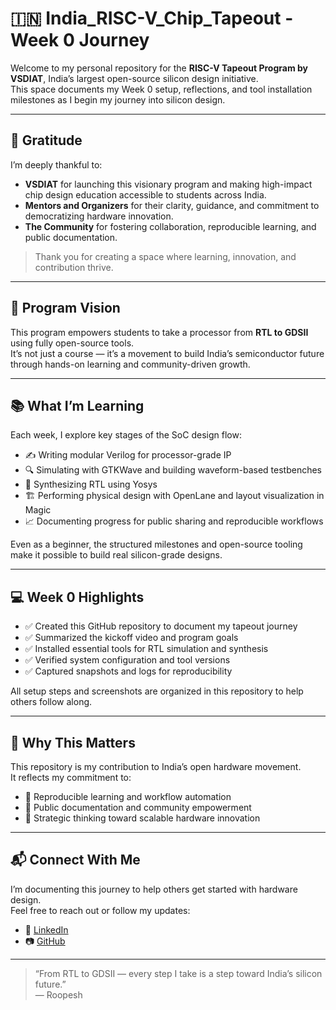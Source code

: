 # 🇮🇳 India_RISC-V_Chip_Tapeout - Week 0 Journey

Welcome to my personal repository for the **RISC-V Tapeout Program by VSDIAT**, India’s largest open-source silicon design initiative.  
This space documents my Week 0 setup, reflections, and tool installation milestones as I begin my journey into silicon design.

---

## 🙏 Gratitude

I’m deeply thankful to:

- **VSDIAT** for launching this visionary program and making high-impact chip design education accessible to students across India.
- **Mentors and Organizers** for their clarity, guidance, and commitment to democratizing hardware innovation.
- **The Community** for fostering collaboration, reproducible learning, and public documentation.

> Thank you for creating a space where learning, innovation, and contribution thrive.

---

## 🎯 Program Vision

This program empowers students to take a processor from **RTL to GDSII** using fully open-source tools.  
It’s not just a course — it’s a movement to build India’s semiconductor future through hands-on learning and community-driven growth.

---

## 📚 What I’m Learning

Each week, I explore key stages of the SoC design flow:

- ✍️ Writing modular Verilog for processor-grade IP  
- 🔍 Simulating with GTKWave and building waveform-based testbenches  
- 🧠 Synthesizing RTL using Yosys  
- 🏗️ Performing physical design with OpenLane and layout visualization in Magic  
- 📈 Documenting progress for public sharing and reproducible workflows

Even as a beginner, the structured milestones and open-source tooling make it possible to build real silicon-grade designs.

---

## 💻 Week 0 Highlights

- ✅ Created this GitHub repository to document my tapeout journey  
- ✅ Summarized the kickoff video and program goals  
- ✅ Installed essential tools for RTL simulation and synthesis  
- ✅ Verified system configuration and tool versions  
- ✅ Captured snapshots and logs for reproducibility

All setup steps and screenshots are organized in this repository to help others follow along.

---

## 🌱 Why This Matters

This repository is my contribution to India’s open hardware movement.  
It reflects my commitment to:

- 🔁 Reproducible learning and workflow automation  
- 📢 Public documentation and community empowerment  
- 🧭 Strategic thinking toward scalable hardware innovation

---

## 📬 Connect With Me

I’m documenting this journey to help others get started with hardware design.  
Feel free to reach out or follow my updates:

- 💼 [LinkedIn](https://www.linkedin.com/in/yourprofile)
- 📷 [GitHub](https://github.com/yourusername)

---

> “From RTL to GDSII — every step I take is a step toward India’s silicon future.”  
> — Roopesh

